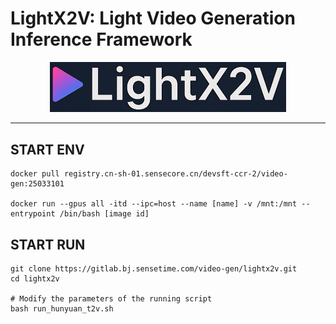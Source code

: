# LightX2V: Light Video Generation Inference Framework 

<div align="center">
  <picture>
    <img alt="LightLLM" src="assets/img_lightx2v.jpg" width=75%>
  </picture>
</div>

--------------------------------------------------------------------------------


## START ENV

```
docker pull registry.cn-sh-01.sensecore.cn/devsft-ccr-2/video-gen:25033101

docker run --gpus all -itd --ipc=host --name [name] -v /mnt:/mnt --entrypoint /bin/bash [image id]
```

## START RUN

```
git clone https://gitlab.bj.sensetime.com/video-gen/lightx2v.git
cd lightx2v

# Modify the parameters of the running script
bash run_hunyuan_t2v.sh
```
